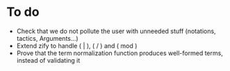 # To do

- Check that we do not pollute the user with unneeded stuff (notations, tactics,
  Arguments...)
- Extend zify to handle ( | ), ( / ) and ( mod )
- Prove that the term normalization function produces well-formed terms, instead
  of validating it
